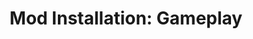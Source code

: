 ---
title: "Mod Installation: Gameplay"
weight: 7
type: docs
description: >
  Mods affecting gameplay in general, including balancing and combat.
---